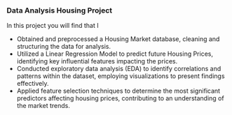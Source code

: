 ### Data Analysis Housing Project
In this project you will find that I 
- Obtained and preprocessed a Housing Market database, cleaning and structuring the data for analysis.
- Utilized a Linear Regression Model to predict future Housing Prices, identifying key influential features impacting the prices.
- Conducted exploratory data analysis (EDA) to identify correlations and patterns within the dataset, employing visualizations to present findings effectively.
- Applied feature selection techniques to determine the most significant predictors affecting housing prices, contributing to an understanding of the market trends.
